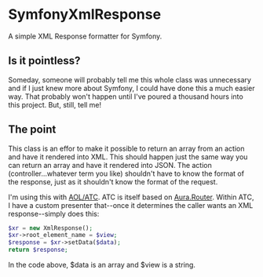 # SymfonyXmlResponse
A simple XML Response formatter for Symfony.

## Is it pointless?
Someday, someone will probably tell me this whole class was unnecessary and if I just knew more about Symfony, I could have done this a much easier way.
That probably won't happen until I've poured a thousand hours into this project. But, still, tell me!

## The point
This class is an effor to make it possible to return an array from an action and have it rendered into XML. This should happen just the same way you can
return an array and have it rendered into JSON. The action (controller...whatever term you like) shouldn't have to know the format of the response,
just as it shouldn't know the format of the request.

I'm using this with [AOL/ATC](https://github.com/aol/atc). ATC is itself based on [Aura.Router](https://github.com/auraphp/Aura.Router). Within ATC, I have a
custom presenter that--once it determines the caller wants an XML response--simply does this:

```php
$xr = new XmlResponse();
$xr->root_element_name = $view;
$response = $xr->setData($data);
return $response;
```

In the code above, $data is an array and $view is a string.

